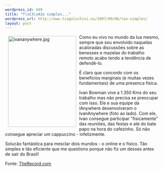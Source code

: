 ```yaml
--- 
wordpress_id: 449
title: "T\xC3\xA3o simples..."
wordpress_url: http://www.tiagoluchini.eu/2007/09/06/tao-simples/
layout: post
---
```

<img src="http://www.tiagoluchini.eu/wp-content/uploads/2007/09/ivananywhere.jpg" title="ivananywhere.jpg" alt="ivananywhere.jpg" align="left" height="297" hspace="10" vspace="5" width="222" />Como eu vivo no mundo da lua mesmo, sempre que sou envolvido naquelas acaloradas discussões sobre as benesses e mazelas do trabalho remoto acabo tendo a tendência de defendê-lo.

É claro que concordo com os benefícios marginais (e muitas vezes fundamentais) de uma presenca física.

Ivan Bowman vive a 1.350 Kms do seu trabalho mas não precisa se preocupar com isso. Ele e sua equipe da iAnywhere desenvolveram o IvanAnywhere (foto ao lado). Com ele, Ivan consegue participar "fisicamente" das reuniões, das festas e até do bate papo na hora do cafezinho. Só não consegue apreciar um cappuccino - infelizmente.

Solucão fantástica para mesclar dois mundos - o online e o físico. Tão simples e tão eficiente que me questiono porque não fiz um desses antes de sair do Brasil!

Fonte: <a href="http://news.therecord.com/Business/article/236315" target="_blank">TheRecord.com</a>
